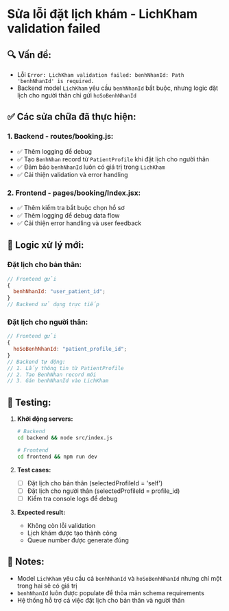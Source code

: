 # Sửa lỗi đặt lịch khám - LichKham validation failed

## 🔍 **Vấn đề:**

- Lỗi `Error: LichKham validation failed: benhNhanId: Path 'benhNhanId' is required.`
- Backend model `LichKham` yêu cầu `benhNhanId` bắt buộc, nhưng logic đặt lịch cho người thân chỉ gửi `hoSoBenhNhanId`

## ✅ **Các sửa chữa đã thực hiện:**

### 1. **Backend - routes/booking.js:**

- ✅ Thêm logging để debug
- ✅ Tạo `BenhNhan` record từ `PatientProfile` khi đặt lịch cho người thân
- ✅ Đảm bảo `benhNhanId` luôn có giá trị trong `LichKham`
- ✅ Cải thiện validation và error handling

### 2. **Frontend - pages/booking/Index.jsx:**

- ✅ Thêm kiểm tra bắt buộc chọn hồ sơ
- ✅ Thêm logging để debug data flow
- ✅ Cải thiện error handling và user feedback

## 🔧 **Logic xử lý mới:**

### Đặt lịch cho bản thân:

```javascript
// Frontend gửi
{
  benhNhanId: "user_patient_id";
}
// Backend sử dụng trực tiếp
```

### Đặt lịch cho người thân:

```javascript
// Frontend gửi
{
  hoSoBenhNhanId: "patient_profile_id";
}
// Backend tự động:
// 1. Lấy thông tin từ PatientProfile
// 2. Tạo BenhNhan record mới
// 3. Gán benhNhanId vào LichKham
```

## 🧪 **Testing:**

1. **Khởi động servers:**

   ```bash
   # Backend
   cd backend && node src/index.js

   # Frontend
   cd frontend && npm run dev
   ```

2. **Test cases:**

   - [ ] Đặt lịch cho bản thân (selectedProfileId = 'self')
   - [ ] Đặt lịch cho người thân (selectedProfileId = profile_id)
   - [ ] Kiểm tra console logs để debug

3. **Expected result:**
   - Không còn lỗi validation
   - Lịch khám được tạo thành công
   - Queue number được generate đúng

## 📝 **Notes:**

- Model `LichKham` yêu cầu cả `benhNhanId` và `hoSoBenhNhanId` nhưng chỉ một trong hai sẽ có giá trị
- `benhNhanId` luôn được populate để thỏa mãn schema requirements
- Hệ thống hỗ trợ cả việc đặt lịch cho bản thân và người thân
